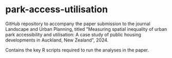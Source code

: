 # park-access-utilisation

GitHub repository to accompany the paper submission to the journal Landscape and Urban Planning, titled "Measuring spatial inequality of urban park accessibility and utilisation: A case study of public housing developments in Auckland, New Zealand", 2024.

Contains the key R scripts required to run the analyses in the paper.
